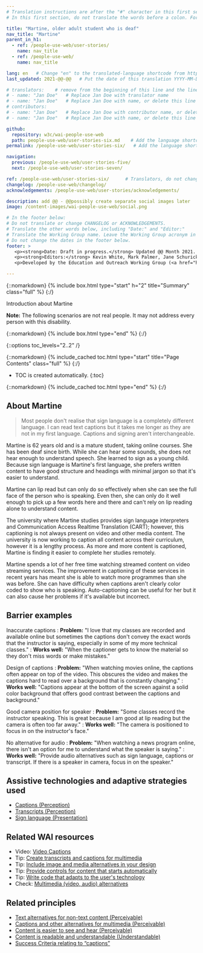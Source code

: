```yaml
---
# Translation instructions are after the "#" character in this first section. They are comments that do not show up in the web page. You do not need to translate the instructions after #.
# In this first section, do not translate the words before a colon. For example, do not translate "title:". Do translate the text after "title:".

title: "Martine, older adult student who is deaf"
nav_title: "Martine"
parent_in_h1:
  - ref: /people-use-web/user-stories/
    name: nav_title
  - ref: /people-use-web/
    name: nav_title

lang: en   # Change "en" to the translated-language shortcode from https://www.iana.org/assignments/language-subtag-registry/language-subtag-registry
last_updated: 2021-@@-@@   # Put the date of this translation YYYY-MM-DD (with month in the middle)

# translators:    # remove from the beginning of this line and the lines below: "# " (the hash sign and the space)
# - name: "Jan Doe"   # Replace Jan Doe with translator name
# - name: "Jan Doe"   # Replace Jan Doe with name, or delete this line if not multiple translators
# contributors:
# - name: "Jan Doe"   # Replace Jan Doe with contributor name, or delete this line if none
# - name: "Jan Doe"   # Replace Jan Doe with name, or delete this line if not multiple contributors

github:
  repository: w3c/wai-people-use-web
  path: people-use-web/user-stories-six.md    # Add the language shortcode to the middle of the filename, for example: people-use-web/user-stories-six.fr.md
permalink: /people-use-web/user-stories-six/   # Add the language shortcode to the end, with no slash at end, for example: /people-use-web/user-stories-six/fr

navigation:
  previous: /people-use-web/user-stories-five/
  next: /people-use-web/user-stories-seven/

ref: /people-use-web/user-stories-six/      # Translators, do not change this
changelog: /people-use-web/changelog/
acknowledgements: /people-use-web/user-stories/acknowledgements/

description: add @@ - @@possibly create separate social images later
image: /content-images/wai-people-use-web/social.png

# In the footer below:
# Do not translate or change CHANGELOG or ACKNOWLEDGEMENTS.
# Translate the other words below, including "Date:" and "Editor:"
# Translate the Working Group name. Leave the Working Group acronym in English.
# Do not change the dates in the footer below.
footer: >
   <p><strong>Date: Draft in progress.</strong> Updated @@ Month 2021. First published Month 20@@. CHANGELOG.</p>
   <p><strong>Editors:</strong> Kevin White, Mark Palmer, Jane Schurick, and <a href="https://www.w3.org/People/shadi/">Shadi Abou_Zahra</a>.  <strong>Contributors:</strong> @@name, @@name, and <a href="https://www.w3.org/groups/wg/eowg/participants">participants of EOWG</a>. ACKNOWLEDGEMENTS lists past editors and additional contributors.</p>
   <p>Developed by the Education and Outreach Working Group (<a href="http://www.w3.org/WAI/EO/">EOWG</a>). Previously developed with the <a href="https://www.w3.org/WAI/EO/2008/wai-age-tf">WAI-AGE Task Force</a>, with support of the <a href="https://www.w3.org/WAI/WAI-AGE/">WAI-AGE Project</a>.</p>

---
```


{::nomarkdown}
{% include box.html type="start" h="2" title="Summary" class="full" %}
{:/}

Introduction about Martine

**Note:** The following scenarios are not real people. It may not address every person with this disability.

{::nomarkdown}
{% include box.html type="end" %}
{:/}


{::options toc_levels="2..2" /}

{::nomarkdown}
{% include_cached toc.html type="start" title="Page Contents" class="full" %}
{:/}

-   TOC is created automatically.
{:toc}

{::nomarkdown}
{% include_cached toc.html type="end" %}
{:/}

## About Martine

> Most people don't realise that sign language is a completely different language. I can read text captions but it takes me longer as they are not in my first language. Captions and signing aren't interchangeable.

Martine is 62 years old and is a mature student, taking online courses. She has been deaf since birth. While she can hear some sounds, she does not hear enough to understand speech. She learned to sign as a young child. Because sign language is Martine's first language, she prefers written content to have good structure and headings with minimal jargon so that it's easier to understand.

Martine can lip read but can only do so effectively when she can see the full face of the person who is speaking. Even then, she can only do it well enough to pick up a few words here and there and can't rely on lip reading alone to understand content. 

The university where Martine studies provides sign language interpreters and Communication Access Realtime Translation (CART); however, this captioning is not always present on video and other media content. The university is now working to caption all content across their curriculum, however it is a lengthy process. As more and more content is captioned, Martine is finding it easier to complete her studies remotely.

Martine spends a lot of her free time watching streamed content on video streaming services. The improvement in captioning of these services in recent years has meant she is able to watch more programmes than she was before. She can have difficulty when captions aren't clearly color coded to show who is speaking. Auto-captioning can be useful for her but it can also cause her problems if it's available but incorrect.

## Barrier examples

Inaccurate captions
: **Problem:** "I love that my classes are recorded and available online but sometimes the captions don't convey the exact words that the instructor is saying, especially in some of my more technical classes."
: **Works well:** "When the captioner gets to know the material so they don't miss words or make mistakes."

Design of captions
: **Problem:** "When watching movies online, the captions often appear on top of the video. This obscures the video and makes the captions hard to read over a background that is constantly changing."
: **Works well:** "Captions appear at the bottom of the screen against a solid color background that offers good contrast between the captions and background."

Good camera position for speaker
: **Problem:** "Some classes record the instructor speaking. This is great because I am good at lip reading but the camera is often too far away."
: **Works well:** "The camera is positioned to focus in on the instructor's face."

No alternative for audio
: **Problem:** "When watching a news program online, there isn't an option for me to understand what the speaker is saying."
: **Works well:** "Provide audio alternatives such as sign language, captions or transcript. If there is a speaker in camera, focus in on the speaker."

## Assistive technologies and adaptive strategies used

* [Captions (Perception)](/people-use-web/tools-techniques-perception/#captions)
* [Transcripts (Perception)](/people-use-web/tools-techniques-perception/#transcripts)
* [Sign language (Presentation)](/people-use-web/tools-techniques-presentation/#sign)

## Related WAI resources


* Video: [Video Captions](https://www.w3.org/WAI/perspective-videos/captions/)
* Tip: [Create transcripts and captions for multimedia](https://www.w3.org/WAI/tips/writing/#create-transcripts-and-captions-for-multimedia)
* Tip: [Include image and media alternatives in your design](https://www.w3.org/WAI/tips/designing/#include-image-and-media-alternatives-in-your-design)
* Tip: [Provide controls for content that starts automatically](https://www.w3.org/WAI/tips/designing/#provide-controls-for-content-that-starts-automatically)
* Tip: [Write code that adapts to the user's technology](https://www.w3.org/WAI/tips/developing/#write-code-that-adapts-to-the-users-technology)
* Check: [Multimedia (video, audio) alternatives](https://www.w3.org/WAI/test-evaluate/preliminary/#media)

## Related principles

* [Text alternatives for non-text content (Perceivable)](https://www.w3.org/WAI/fundamentals/accessibility-principles/#alternatives)
* [Captions and other alternatives for multimedia (Perceivable)](https://www.w3.org/WAI/fundamentals/accessibility-principles/#captions)
* [Content is easier to see and hear (Perceivable)](https://www.w3.org/WAI/fundamentals/accessibility-principles/#distinguishable)
* [Content is readable and understandable (Understandable)](https://www.w3.org/WAI/fundamentals/accessibility-principles/#readable)
* [Success Criteria relating to “captions”](https://www.w3.org/WAI/WCAG21/quickref/?tags=captions)
